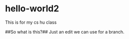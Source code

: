 # hello-world2
This is for my cs hu class

##So what is this?##
Just an edit we can use for a branch.
